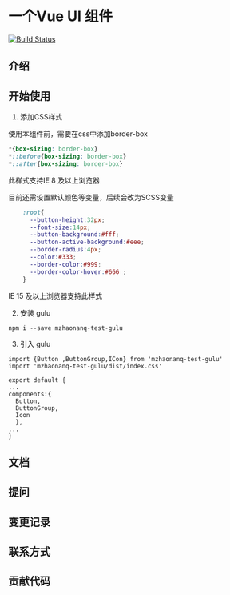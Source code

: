 # 一个Vue UI 组件

[![Build Status](https://travis-ci.org/mzhaonanq/gulu-vue.svg?branch=master)](https://travis-ci.org/mzhaonanq/gulu-vue) 

## 介绍

## 开始使用

1. 添加CSS样式

使用本组件前，需要在css中添加border-box

```css
*{box-sizing: border-box}
*::before{box-sizing: border-box}
*::after{box-sizing: border-box}
```
此样式支持IE 8 及以上浏览器 

目前还需设置默认颜色等变量，后续会改为SCSS变量
```css
    :root{
      --button-height:32px;
      --font-size:14px;
      --button-background:#fff;
      --button-active-background:#eee;
      --border-radius:4px;
      --color:#333;
      --border-color:#999;
      --border-color-hover:#666 ;
    }
```
 
 IE 15 及以上浏览器支持此样式

2. 安装 gulu

``` 
npm i --save mzhaonanq-test-gulu
```

3. 引入 gulu

```vue
import {Button ,ButtonGroup,ICon} from 'mzhaonanq-test-gulu'
import 'mzhaonanq-test-gulu/dist/index.css'

export default {
...
components:{
  Button,
  ButtonGroup,
  Icon  
  },
...
}
```

## 文档

## 提问

## 变更记录

## 联系方式

## 贡献代码
